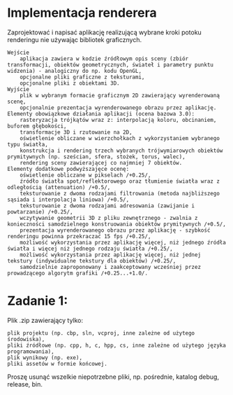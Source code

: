 # Implementacja renderera

Zaprojektować i napisać aplikację realizującą wybrane kroki potoku renderingu nie używając bibliotek graficznych.

    Wejście
        aplikacja zawiera w kodzie źródłowym opis sceny (zbiór transformacji, obiektów geometrycznych, świateł i parametry punktu widzenia) - analogiczny do np. kodu OpenGL,
        opcjonalne pliki graficzne z teksturami,
        opcjonalne pliki z obiektami 3D.
    Wyjście
        plik w wybranym formacie graficznym 2D zawierający wyrenderowaną scenę,
        opcjonalnie prezentacja wyrenderowanego obrazu przez aplikację.
    Elementy obowiązkowe działania aplikacji (ocena bazowa 3.0):
        rasteryzacja trójkątów wraz z: interpolacją koloru, obcinaniem, buforem głębokości,
        transformacje 3D i rzutowanie na 2D,
        oświetlenie obliczane w wierzchołkach z wykorzystaniem wybranego typu światła,
        konstrukcja i rendering trzech wybranych trójwymiarowych obiektów prymitywnych (np. sześcian, sfera, stożek, torus, walec),
        rendering sceny zawierającej co najmniej 7 obiektów.
    Elementy dodatkowe podwyższajęce ocenę:
        oświetlenie obliczane w pikselach /+0.25/,
        źródło światła spot/reflektorowego oraz tłumienie światła wraz z odległością (attenuation) /+0.5/,
        teksturowanie z dwoma rodzajami filtrowania (metoda najbliższego sąsiada i interpolacja liniowa) /+0.5/,
        teksturowanie z dwoma rodzajami adresowania (zawijanie i powtarzanie) /+0.25/,
        wczytywanie geometrii 3D z pliku zewnętrznego - zwalnia z konieczności samodzielnego konstruowania obiektów prymitywnych /+0.5/,
        prezentacja wyrenderowanego obrazu przez aplikację - szybkość renderingu powinna przekraczać 15 fps /+0.25/,
        możliwość wykorzystania przez aplikację więcej, niż jednego źródła światła i więcej niż jednego rodzaju światła /+0.25/,
        możliwość wykorzystania przez aplikację więcej, niż jednej tekstury (indywidualne tekstury dla obiektów) /+0.25/,
        samodzielnie zaproponowany i zaakceptowany wcześniej przez prowadzącego algorytm grafiki /+0.25...+1.0/.
        
# Zadanie 1:

Plik .zip zawierający tylko:

    plik projektu (np. cbp, sln, vcproj, inne zależne od użytego środowiska),
    pliki źródłowe (np. cpp, h, c, hpp, cs, inne zależne od użytego języka programowania),
    plik wynikowy (np. exe),
    pliki assetów w formie końcowej.

Proszę usunąć wszelkie niepotrzebne pliki, np. pośrednie, katalog debug, release, bin.
